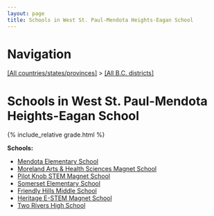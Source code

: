 ```yaml
---
layout: page
title: Schools in West St. Paul-Mendota Heights-Eagan School
---
```

# Navigation

[[All countries/states/provinces]](../..) > [[All B.C. districts]](..)

# Schools in West St. Paul-Mendota Heights-Eagan School

{% include_relative grade.html %}

**Schools:**

- [Mendota Elementary School](Mendota_Elementary_School.md)
- [Moreland Arts & Health Sciences Magnet School](Moreland_Arts_&_Health_Sciences_Magnet_School.md)
- [Pilot Knob STEM Magnet School](Pilot_Knob_STEM_Magnet_School.md)
- [Somerset Elementary School](Somerset_Elementary_School.md)
- [Friendly Hills Middle School](Friendly_Hills_Middle_School.md)
- [Heritage E-STEM Magnet School](Heritage_E-STEM_Magnet_School.md)
- [Two Rivers High School](Two_Rivers_High_School.md)
